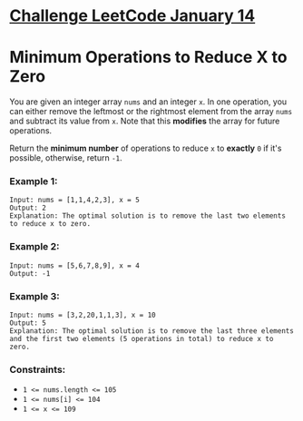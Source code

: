# [Challenge LeetCode January 14](https://leetcode.com/explore/featured/card/january-leetcoding-challenge-2021/580/week-2-january-8th-january-14th/3603/)

# Minimum Operations to Reduce X to Zero

You are given an integer array `nums` and an integer `x`. In one operation, you can either remove the leftmost or the rightmost element from the array `nums` and subtract its value from `x`. Note that this **modifies** the array for future operations.

Return the **minimum number** of operations to reduce `x` to **exactly** `0` if it's possible, otherwise, return `-1`.

### Example 1:


```
Input: nums = [1,1,4,2,3], x = 5
Output: 2
Explanation: The optimal solution is to remove the last two elements to reduce x to zero.
```

### Example 2:

```
Input: nums = [5,6,7,8,9], x = 4
Output: -1
```

### Example 3:

```
Input: nums = [3,2,20,1,1,3], x = 10
Output: 5
Explanation: The optimal solution is to remove the last three elements and the first two elements (5 operations in total) to reduce x to zero.
```

### Constraints:

* `1 <= nums.length <= 105`
* `1 <= nums[i] <= 104`
* `1 <= x <= 109`
